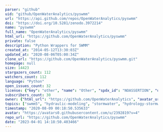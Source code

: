 ```yaml
---
parser: "github"
uid: "github/OpenWaterAnalytics/pyswmm"
url: "https://api.github.com/repos/OpenWaterAnalytics/pyswmm"
doi: "https://doi.org/10.5281/zenodo.3972214"
name: "pyswmm"
full_name: "OpenWaterAnalytics/pyswmm"
html_url: "https://github.com/OpenWaterAnalytics/pyswmm"
private: false
description: "Python Wrappers for SWMM"
created_at: "2014-05-12T13:30:03Z"
updated_at: "2020-08-06T05:00:34Z"
clone_url: "https://github.com/OpenWaterAnalytics/pyswmm.git"
homepage: null
size: 14423
stargazers_count: 112
watchers_count: 112
language: "Python"
open_issues_count: 32
license: {"key": "other", "name": "Other", "spdx_id": "NOASSERTION", "url": null, "node_id": "MDc6TGljZW5zZTA="}
subscribers_count: 30
owner: {"html_url": "https://github.com/OpenWaterAnalytics", "avatar_url": "https://avatars0.githubusercontent.com/u/2392819?v=4", "login": "OpenWaterAnalytics", "type": "Organization"}
topics: ["swmm5", "hydraulic-modeling", "stormwater", "hydrology-stormwater-analysis", "python", "swmm"]
timestamp: "2020-08-09 00:18:50.535633"
avatar: "https://avatars0.githubusercontent.com/u/2392819?v=4"
repo_url: "https://github.com/OpenWaterAnalytics/pyswmm"
date: "2023-04-01 14:18:50.403466"
---
```

